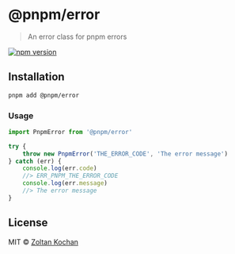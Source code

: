 # @pnpm/error

> An error class for pnpm errors

<!--@shields('npm')-->
[![npm version](https://img.shields.io/npm/v/@pnpm/error.svg)](https://www.npmjs.com/package/@pnpm/error)
<!--/@-->

## Installation

```sh
pnpm add @pnpm/error
```

### Usage

```ts
import PnpmError from '@pnpm/error'

try {
    throw new PnpmError('THE_ERROR_CODE', 'The error message')
} catch (err) {
    console.log(err.code)
    //> ERR_PNPM_THE_ERROR_CODE
    console.log(err.message)
    //> The error message
}
```

## License

MIT © [Zoltan Kochan](https://www.kochan.io/)
